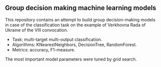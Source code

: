 ## Group decision making machine learning models
This repository contains an attempt to build group decision-making models in case of the classification task on the
example of Verkhovna Rada of Ukraine of the VIII convocation.

* Task: multi-target multi-output classification.
* Algorithms: KNearestNeighbors, DecisionTree, RandomForest.
* Metrics: accuracy, F1-measure.

The most important model parameters were tuned by grid search.